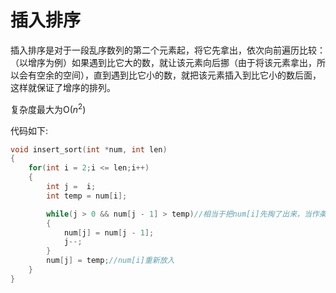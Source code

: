 # 插入排序

插入排序是对于一段乱序数列的第二个元素起，将它先拿出，依次向前遍历比较：（以增序为例）如果遇到比它大的数，就让该元素向后挪（由于将该元素拿出，所以会有空余的空间），直到遇到比它小的数，就把该元素插入到比它小的数后面，这样就保证了增序的排列。

复杂度最大为O($n^2$)

代码如下:

```cpp
void insert_sort(int *num, int len)
{
    for(int i = 2;i <= len;i++)
    {
        int j =  i;
        int temp = num[i];

        while(j > 0 && num[j - 1] > temp)//相当于把num[i]先掏了出来，当作条件判断并容位置给其它元素后错
        {
            num[j] = num[j - 1];
            j--;
        }
        num[j] = temp;//num[i]重新放入
    }
}
```
